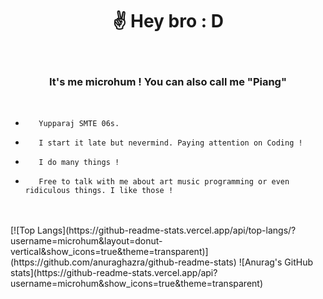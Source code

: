 
<h1 align="center">
✌️ Hey bro :  D
</h1>
<br>

<h3 align="center">
It's me microhum ! You can also call me "Piang"
</h3>
<br>
                                                                 
-        Yupparaj SMTE 06s.

-        I start it late but nevermind. Paying attention on Coding !

-        I do many things !

-        Free to talk with me about art music programming or even ridiculous things. I like those !
<br>


<br>
[![Top Langs](https://github-readme-stats.vercel.app/api/top-langs/?username=microhum&layout=donut-vertical&show_icons=true&theme=transparent)](https://github.com/anuraghazra/github-readme-stats)
![Anurag's GitHub stats](https://github-readme-stats.vercel.app/api?username=microhum&show_icons=true&theme=transparent)



